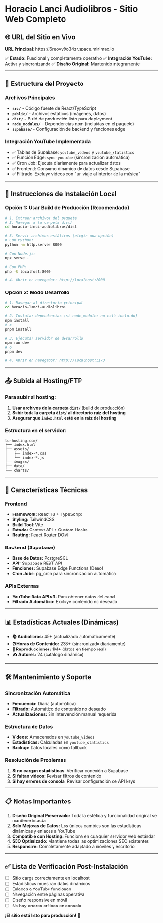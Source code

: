 # Horacio Lanci Audiolibros - Sitio Web Completo

## 🌐 URL del Sitio en Vivo
**URL Principal:** https://6reovv9o34zr.space.minimax.io

✅ **Estado:** Funcional y completamente operativo
✅ **Integración YouTube:** Activa y sincronizando
✅ **Diseño Original:** Mantenido íntegramente

---

## 📁 Estructura del Proyecto

### Archivos Principales
- **`src/`** - Código fuente de React/TypeScript
- **`public/`** - Archivos estáticos (imágenes, datos)
- **`dist/`** - Build de producción listo para deployment
- **`node_modules/`** - Dependencias npm (incluidas en el paquete)
- **`supabase/`** - Configuración de backend y funciones edge

### Integración YouTube Implementada
- ✅ Tablas de Supabase: `youtube_videos` y `youtube_statistics`
- ✅ Función Edge: `sync-youtube` (sincronización automática)
- ✅ Cron Job: Ejecuta diariamente para actualizar datos
- ✅ Frontend: Consumo dinámico de datos desde Supabase
- ✅ Filtrado: Excluye videos con "un viaje al interior de la música"

---

## 🚀 Instrucciones de Instalación Local

### Opción 1: Usar Build de Producción (Recomendado)
```bash
# 1. Extraer archivos del paquete
# 2. Navegar a la carpeta dist/
cd horacio-lanci-audiolibros/dist

# 3. Servir archivos estáticos (elegir una opción)
# Con Python:
python -m http.server 8000

# Con Node.js:
npx serve .

# Con PHP:
php -S localhost:8000

# 4. Abrir en navegador: http://localhost:8000
```

### Opción 2: Modo Desarrollo
```bash
# 1. Navegar al directorio principal
cd horacio-lanci-audiolibros

# 2. Instalar dependencias (si node_modules no está incluido)
npm install
# o
pnpm install

# 3. Ejecutar servidor de desarrollo
npm run dev
# o
pnpm dev

# 4. Abrir en navegador: http://localhost:5173
```

---

## 📤 Subida al Hosting/FTP

### Para subir al hosting:
1. **Usar archivos de la carpeta `dist/`** (build de producción)
2. **Subir toda la carpeta `dist/` al directorio raíz del hosting**
3. **Asegurar que `index.html` esté en la raíz del hosting**

### Estructura en el servidor:
```
tu-hosting.com/
├── index.html
├── assets/
│   ├── index-*.css
│   └── index-*.js
├── images/
├── data/
└── charts/
```

---

## 🔧 Características Técnicas

### Frontend
- **Framework:** React 18 + TypeScript
- **Styling:** TailwindCSS
- **Build Tool:** Vite
- **Estado:** Context API + Custom Hooks
- **Routing:** React Router DOM

### Backend (Supabase)
- **Base de Datos:** PostgreSQL
- **API:** Supabase REST API
- **Funciones:** Supabase Edge Functions (Deno)
- **Cron Jobs:** pg_cron para sincronización automática

### APIs Externas
- **YouTube Data API v3:** Para obtener datos del canal
- **Filtrado Automático:** Excluye contenido no deseado

---

## 📊 Estadísticas Actuales (Dinámicas)

- **📚 Audiolibros:** 45+ (actualizado automáticamente)
- **⏰ Horas de Contenido:** 238+ (sincronizado diariamente)
- **👀 Reproducciones:** 1M+ (datos en tiempo real)
- **✍️ Autores:** 24 (catálogo dinámico)

---

## 🛠️ Mantenimiento y Soporte

### Sincronización Automática
- **Frecuencia:** Diaria (automática)
- **Filtrado:** Automático de contenido no deseado
- **Actualizaciones:** Sin intervención manual requerida

### Estructura de Datos
- **Videos:** Almacenados en `youtube_videos`
- **Estadísticas:** Calculadas en `youtube_statistics`
- **Backup:** Datos locales como fallback

### Resolución de Problemas
1. **Si no cargan estadísticas:** Verificar conexión a Supabase
2. **Si faltan videos:** Revisar filtros de contenido
3. **Si hay errores de consola:** Revisar configuración de API keys

---

## 📋 Notas Importantes

1. **Diseño Original Preservado:** Toda la estética y funcionalidad original se mantiene intacta
2. **Solo Mejoras de Datos:** Los únicos cambios son las estadísticas dinámicas y enlaces a YouTube
3. **Compatible con Hosting:** Funciona en cualquier servidor web estándar
4. **SEO Optimizado:** Mantiene todas las optimizaciones SEO existentes
5. **Responsive:** Completamente adaptado a móviles y escritorio

---

## ✅ Lista de Verificación Post-Instalación

- [ ] Sitio carga correctamente en localhost
- [ ] Estadísticas muestran datos dinámicos
- [ ] Enlaces a YouTube funcionan
- [ ] Navegación entre páginas operativa
- [ ] Diseño responsive en móvil
- [ ] No hay errores críticos en consola

**¡El sitio está listo para producción!** 🎉